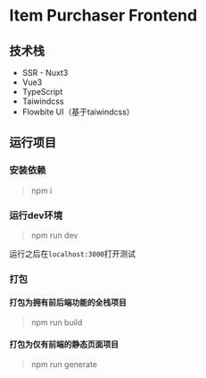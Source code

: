 # Item Purchaser Frontend 

## 技术栈
- SSR - Nuxt3
- Vue3
- TypeScript
- Taiwindcss
- Flowbite UI（基于taiwindcss）

## 运行项目

### 安装依赖

> npm i

### 运行dev环境

> npm run dev

运行之后在`localhost:3000`打开测试

### 打包

#### 打包为拥有前后端功能的全栈项目

> npm run build

#### 打包为仅有前端的静态页面项目

> npm run generate